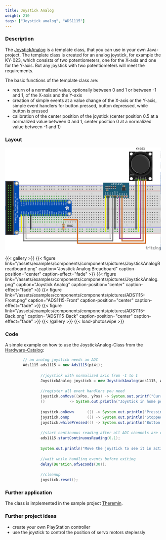```yaml
---
title: Joystick Analog
weight: 210
tags: ["Joystick analog", "ADS1115"]
---
```


### Description

The [JoystickAnalog](https://github.com/Pi4J/pi4j-example-components/tree/main/src/main/java/com/pi4j/catalog/components/JoystickAnalog.java) is a template class, that you can use in your own Java-project.
The template class is created for an analog joystick, for example the KY-023, which consists of two potentiometers, one for the X-axis and one for the Y-axis. But any joystick with two potentiometers will meet the requirements.

The basic functions of the template class are:
* return of a normalized value, optionally between 0 and 1 or between -1 and 1, of the X-axis and the Y-axis
* creation of simple events at a value change of the X-axis or the Y-axis, simple event handlers for button pressed, button depressed, while button is pressed
* calibration of the center position of the joystick (center position 0.5 at a normalized value between 0 and 1, center position 0 at a normalized value between -1 and 1)

### Layout

![Joystick Layout](/assets/examples/components/components/Layout-JoystickAnalog.png)

{{< gallery >}}
{{< figure link="/assets/examples/components/components/pictures/JoystickAnalogBreadboard.png" caption="Joystick Analog Breadboard" caption-position="center" caption-effect="fade" >}}
{{< figure link="/assets/examples/components/components/pictures/JoystickAnalog.png" caption="Joystick Analog" caption-position="center" caption-effect="fade" >}}
{{< figure link="/assets/examples/components/components/pictures/ADS1115-Front.png" caption="ADS1115-Front" caption-position="center" caption-effect="fade" >}}
{{< figure link="/assets/examples/components/components/pictures/ADS1115-Back.png" caption="ADS1115-Back" caption-position="center" caption-effect="fade" >}}
{{< /gallery >}}
{{< load-photoswipe >}}

### Code

A simple example on how to use the JoystickAnalog-Class from the [Hardware-Catalog](https://github.com/Pi4J/pi4j-example-components):

```java
        // an analog joystick needs an ADC
        Ads1115 ads1115 = new Ads1115(pi4j);

                //joystick with normalized axis from -1 to 1
                JoystickAnalog joystick = new JoystickAnalog(ads1115, Ads1115.Channel.A0, Ads1115.Channel.A1, PIN.D26, true);

                //register all event handlers you need
                joystick.onMove((xPos, yPos) -> System.out.printf("Current position of joystick is: %.2f, %.2f%n", xPos, yPos),
                ()           -> System.out.println("Joystick in home position"));

                joystick.onDown      (() -> System.out.println("Pressing the button"));
                joystick.onUp        (() -> System.out.println("Stopped pressing."));
                joystick.whilePressed(() -> System.out.println("Button is still pressed."), Duration.ofMillis(500));

                //start continuous reading after all ADC channels are configured
                ads1115.startContinuousReading(0.1);

                System.out.println("Move the joystick to see it in action!");

                //wait while handling events before exiting
                delay(Duration.ofSeconds(30));

                //cleanup
                joystick.reset();
```

### Further application

The class is implemented in the sample project [Theremin](https://github.com/DieterHolz/RaspPiTheremin).

### Further project ideas

- create your own PlayStation controller
- use the joystick to control the position of servo motors steplessly
